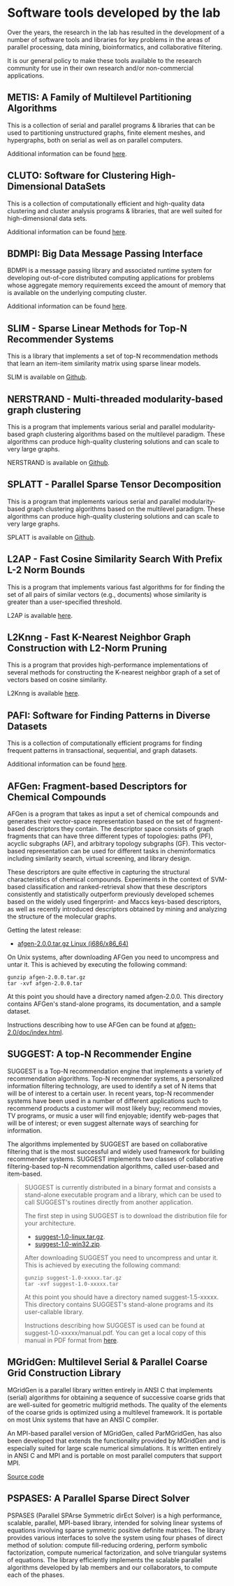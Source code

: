 # Software tools developed by the lab

Over the years, the research in the lab has resulted in the development of a number
of software tools and libraries for key problems in the areas of parallel processing,
data mining, bioinformatics, and collaborative filtering.

It is our general policy to make these tools available to the research community for
use in their own research and/or non-commercial applications.


## METIS: A Family of Multilevel Partitioning Algorithms

This is a collection of serial and parallel programs & libraries that can be used to
partitioning unstructured graphs, finite element meshes, and hypergraphs, both on
serial as well as on parallel computers. 

Additional information can be found [here](./metis/overview.md).


## CLUTO: Software for Clustering High-Dimensional DataSets

This is a collection of computationally efficient and high-quality data clustering
and cluster analysis programs & libraries, that are well suited for high-dimensional
data sets.

Additional information can be found [here](./cluto/overview.md).


## BDMPI: Big Data Message Passing Interface

BDMPI is a message passing library and associated runtime system for developing
out-of-core distributed computing applications for problems whose aggregate memory
requirements exceed the amount of memory that is available on the underlying
computing cluster.

Additional information can be found [here](./bdmpi/overview.md).


## SLIM - Sparse Linear Methods for Top-N Recommender Systems

This is a library that implements a set of top-N recommendation methods that learn an
item-item similarity matrix using sparse linear models.

SLIM is available on [Github](https://github.com/KarypisLab/SLIM).



## NERSTRAND - Multi-threaded modularity-based graph clustering

This is a program that implements various serial and parallel modularity-based graph
clustering algorithms based on the multilevel paradigm. These algorithms can produce
high-quality clustering solutions and can scale to very large graphs.

NERSTRAND is available on [Github](https://github.com/dlasalle/nerstrand).


## SPLATT - Parallel Sparse Tensor Decomposition

This is a program that implements various serial and parallel modularity-based graph
clustering algorithms based on the multilevel paradigm. These algorithms can produce
high-quality clustering solutions and can scale to very large graphs.

SPLATT is available on [Github](https://github.com/ShadenSmith/splatt).


## L2AP - Fast Cosine Similarity Search With Prefix L-2 Norm Bounds

This is a program that implements various fast algorithms for for finding the set of
all pairs of similar vectors (e.g., documents) whose similarity is greater than a
user-specified threshold.

L2AP is available [here](https://davidanastasiu.net/software/l2ap/).


## L2Knng - Fast K-Nearest Neighbor Graph Construction with L2-Norm Pruning

This is a program that provides high-performance implementations of several methods
for constructing the K-nearest neighbor graph of a set of vectors based on cosine
similarity.

L2Knng is available [here](https://davidanastasiu.net/software/l2knng/).


## PAFI: Software for Finding Patterns in Diverse Datasets

This is a collection of computationally efficient programs for finding frequent
patterns in transactional, sequential, and graph datasets.

Additional information can be found [here](./pafi/overview.md).


## AFGen: Fragment-based Descriptors for Chemical Compounds

AFGen is a program that takes as input a set of chemical compounds and generates
their vector-space representation based on the set of fragment-based descriptors they
contain. The descriptor space consists of graph fragments that can have three
different types of topologies: paths (PF), acyclic subgraphs (AF), and arbitrary
topology subgraphs (GF). This vector-based representation can be used for different
tasks in cheminformatics including similarity search, virtual screening, and library
design.

These descriptors are quite effective in capturing the structural characteristics of
chemical compounds. Experiments in the context of SVM-based classification and
ranked-retrieval show that these descriptors consistently and statistically
outperform previously developed schemes based on the widely used fingerprint- and
Maccs keys-based descriptors, as well as recently introduced descriptors obtained by
mining and analyzing the structure of the molecular graphs.

Getting the latest release:
 - [afgen-2.0.0.tar.gz Linux (i686/x86_64)](files/afgen/afgen-2.0.0.tar.gz)

On Unix systems, after downloading AFGen you need to uncompress and untar it. This is
achieved by executing the following command:

    gunzip afgen-2.0.0.tar.gz
    tar -xvf afgen-2.0.0.tar

At this point you should have a directory named afgen-2.0.0. This directory contains
AFGen's stand-alone programs, its documentation, and a sample dataset.

Instructions describing how to use AFGen can be found at
[afgen-2.0/doc/index.html](/glaros/files/sw/afgen/doc/index.html).



## SUGGEST: A top-N Recommender Engine

SUGGEST is a Top-N recommendation engine that implements a variety of recommendation
algorithms. Top-N recommender systems, a personalized information filtering
technology, are used to identify a set of N items that will be of interest to a
certain user. In recent years, top-N recommender systems have been used in a number
of different applications such to recommend products a customer will most likely buy;
recommend movies, TV programs, or music a user will find enjoyable; identify
web-pages that will be of interest; or even suggest alternate ways of searching for
information.

The algorithms implemented by SUGGEST are based on collaborative filtering that is
the most successful and widely used framework for building recommender systems.
SUGGEST implements two classes of collaborative filtering-based top-N recommendation
algorithms, called user-based and item-based.

> SUGGEST is currently distributed in a binary format and consists a stand-alone
> executable program and a library, which can be used to call SUGGEST's routines
> directly from another application.
> 
> The first step in using SUGGEST is to download the distribution file for your architecture.
> 
> - [suggest-1.0-linux.tar.gz](/glaros/files/sw/suggest/suggest-1.0-linux.tar.gz).
> - [suggest-1.0-win32.zip](/glaros/files/sw/suggest/suggest-1.0-win32.zip).
> 
> After downloading SUGGEST you need to uncompress and untar it. This is achieved by executing the following command:
> 
>     gunzip suggest-1.0-xxxxx.tar.gz
>     tar -xvf suggest-1.0-xxxxx.tar
> 
> At this point you should have a directory named suggest-1.5-xxxxx. This directory
> contains SUGGEST's stand-alone programs and its user-callable library.
> 
> Instructions describing how SUGGEST is used can be found at suggest-1.0-xxxxx/manual.pdf.
> You can get a local copy of this manual in PDF format from
> [here](/glaros/files/sw/suggest/manual.pdf).



## MGridGen: Multilevel Serial & Parallel Coarse Grid Construction Library

MGridGen is a parallel library written entirely in ANSI C that implements (serial)
algorithms for obtaining a sequence of successive coarse grids that are well-suited
for geometric multigrid methods. The quality of the elements of the coarse grids is
optimized using a multilevel framework. It is portable on most Unix systems that have
an ANSI C compiler.

An MPI-based parallel version of MGridGen, called ParMGridGen, has also been
developed that extends the functionality provided by MGridGen and is especially
suited for large scale numerical simulations. It is written entirely in ANSI C and
MPI and is portable on most parallel computers that support MPI.

[Source code](https://github.com/mrklein/ParMGridGen)



## PSPASES: A Parallel Sparse Direct Solver

PSPASES (Parallel SPArse Symmetric dirEct Solver) is a high performance, scalable,
parallel, MPI-based library, intended for solving linear systems of equations
involving sparse symmetric positive definite matrices. The library provides various
interfaces to solve the system using four phases of direct method of solution:
compute fill-reducing ordering, perform symbolic factorization, compute numerical
factorization, and solve triangular systems of equations. The library efficiently
implements the scalable parallel algorithms developed by lab members and our
collaborators, to compute each of the phases.





